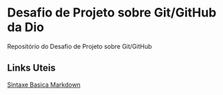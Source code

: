 # Desafio de Projeto sobre Git/GitHub da Dio
Repositório do Desafio de Projeto sobre Git/GitHub

## Links Uteis
[Sintaxe Basica Markdown](https://www.markdownguide.org/basic-syntax/)
